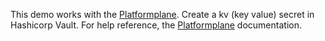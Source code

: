 This demo works with the [Platformplane](https://portal.zuluplane.io/). Create a kv (key value) secret in Hashicorp Vault. For help reference, the [Platformplane](https://portal.zuluplane.io/) documentation.
